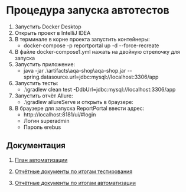 # Процедура запуска автотестов
1. Запустить Docker Desktop
2. Открыть проект в IntelliJ IDEA
3. В терминале в корне проекта запустить контейнеры:
   * docker-compose -p reportportal up -d --force-recreate
4. В файле docker-compose1.yml нажать на двойную стрелочку для запуска
5. Запустить приложение: 
   * java -jar .\artifacts\aqa-shop\aqa-shop.jar --spring.datasource.url=jdbc:mysql://localhost:3306/app
6. Запустить тесты:
   * .\gradlew clean test -DdbUrl=jdbc:mysql://localhost:3306/app
7. Запустить отчёт Allure:
   * .\gradlew allureServe и открыть в браузере:
8. В браузере для запуска ReportPortal ввести адрес: 
   * http://localhost:8181/ui/#login
   * Логин superadmin
   * Пароль erebus


## Документация


1. [План автоматизации](docs/Plan.md)

2. [Отчётные документы по итогам тестирования](docs/Report.md)

3. [Отчётные документы по итогам автоматизации](docs/Summary.md)
